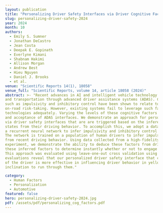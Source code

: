 ```yaml
---
layout: publication
title: "Personalizing Driver Safety Interfaces via Driver Cognitive Factors Inference"
slug: personalizing-driver-safety-2024
year: 2024
month: 10
authors:
  - Emily S. Sumner
  - Jonathan DeCastro
  - Jean Costa
  - Deepak E. Gopinath
  - Everlyne Kimani
  - Shabnam Hakimi
  - Allison Morgan
  - Andrew Best
  - Hieu Nguyen
  - Daniel J. Brooks
  - et al.
venue: "Scientific Reports 14(1), 18058"
venue_full: "Scientific Reports, volume 14, article 18058 (2024)"
abstract: >- "Recent advances in AI and intelligent vehicle technology hold the promise of revolutionizing mobility
and transportation through advanced driver assistance systems (ADAS). Certain cognitive factors,
such as impulsivity and inhibitory control have been shown to relate to risky driving behavior and
on-road risk-taking. However, existing systems fail to leverage such factors in assistive driving
technologies adequately. Varying the levels of these cognitive factors could influence the effectiveness
and acceptance of ADAS interfaces. We demonstrate an approach for personalizing driver interaction
via driver safety interfaces that are are triggered based on the inference of the driver’s latent cognitive
states from their driving behavior. To accomplish this, we adopt a data-driven approach and train
a recurrent neural network to infer impulsivity and inhibitory control from recent driving behavior.
The network is trained on a population of human drivers to infer impulsivity and inhibitory control
from recent driving behavior. Using data collected from a high-fidelity vehicle motion simulator
experiment, we demonstrate the ability to deduce these factors from driver behavior. We then use
these inferred factors to determine instantly whether or not to engage a driver safety interface.
This approach was evaluated using leave-one-out cross validation using actual human data. Our
evaluations reveal that our personalized driver safety interface that captures the cognitive profile
of the driver is more effective in influencing driver behavior in yellow light zones by reducing their
inclination to run through them."

category:
  - Human Factors
  - Personalization
  - Automotive
featured: false
hero: personalizing-driver-safety-2024.jpg
pdf: /assets/pdf/personalizing_cog_factors.pdf
---
```

